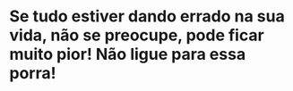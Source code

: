 # Se tudo estiver dando errado na sua vida, não se preocupe, pode ficar muito pior! Não ligue para essa porra!
